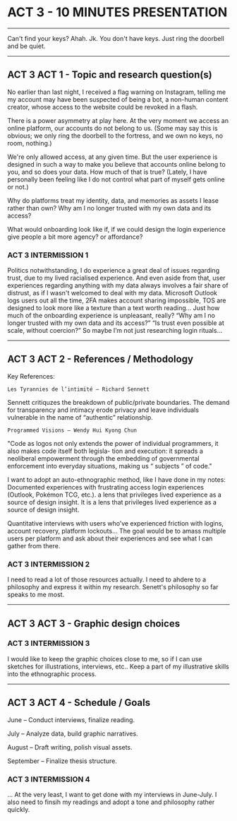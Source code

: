 # ACT 3 - 10 MINUTES PRESENTATION
____

Can't find your keys? Ahah. Jk. You don't have keys. Just ring the doorbell and be quiet.

____
## ACT 3 ACT 1 - Topic and research question(s)

No earlier than last night, I received a flag warning on Instagram, telling me my account may have been suspected of being a bot, a non-human content creator, whose access to the website could be revoked in a flash.

There is a power asymmetry at play here. At the very moment we access an online platform, our accounts do not belong to us. (Some may say this is obvious;  we only ring the doorbell to the fortress, and we own no keys, no room, nothing.)

We're only allowed access, at any given time. But the user experience is designed in such a way to make you believe that accounts online belong to you, and so does your data. How much of that is true? (Lately, I have personally been feeling like I do not control what part of myself gets online or not.)

Why do platforms treat my identity, data, and memories as assets I lease rather than own? Why am I no longer trusted with my own data and its access?

What would onboarding look like if, if we could design the login experience give people a bit more agency? or affordance?

### ACT 3 INTERMISSION 1

Politics notwithstanding, I do experience a great deal of issues regarding trust, due to my lived racialised experience. And even aside from that, user experiences regarding anything with my data always involves a fair share of distrust, as if I wasn't welcomed to deal with my data. 
Microsoft Outlook logs users out all the time, 2FA makes account sharing impossible, TOS are designed to look more like a texture than a text worth reading... Just how much of the onboarding experience is unpleasant, really?
“Why am I no longer trusted with my own data and its access?”
“Is trust even possible at scale, without coercion?”
So maybe I’m not just researching login rituals...
____

## ACT 3 ACT 2 - References / Methodology
Key References:

    Les Tyrannies de l’intimité – Richard Sennett
Sennett critiquzes the breakdown of public/private boundaries. The demand for transparency and intimacy erode privacy and leave individuals vulnerable in the name of “authentic” relationship. 

    Programmed Visions – Wendy Hui Kyong Chun

"Code as logos not only
extends the power of individual programmers, it also makes code itself both legisla-
tion and execution: it spreads a neoliberal empowerment through the embedding of
governmental enforcement into everyday situations, making us “ subjects ” of code."

I want to adopt an auto-ethnographic method, like I have done in my notes: Documented experiences with frustrating access login experiences (Outlook, Pokémon TCG, etc.). a lens that privileges lived experience as a source of design insight. It is a lens that privileges lived experience as a source of design insight.

Quantitative interviews with users who’ve experienced friction with logins, account recovery, platform lockouts... The goal would be to amass multiple users per platform and ask about their experiences and see what I can gather from there.



### ACT 3 INTERMISSION 2


I need to read a lot of those resources actually. I need to ahdere to a philosophy and express it within my research. Senett's philosophy so far speaks to me most.
____
## ACT 3 ACT 3 - Graphic design choices


### ACT 3 INTERMISSION 3

I would like to keep the graphic choices close to me, so if I can use sketches for illustrations, interviews, etc.. Keep a part of my illustrative skills into the ethnographic process.
____

## ACT 3 ACT 4 - Schedule / Goals


June – Conduct interviews, finalize reading.

July – Analyze data, build graphic narratives.

August – Draft writing, polish visual assets.

September – Finalize thesis structure.

### ACT 3 INTERMISSION 4

... At the very least, I want to get done with my interviews in June-July. I also need to finsih my readings and adopt a tone and philosophy rather quickly.
